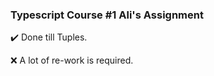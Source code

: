 ### Typescript Course #1 Ali's Assignment

:heavy_check_mark: Done till Tuples.

:x: A lot of re-work is required.
